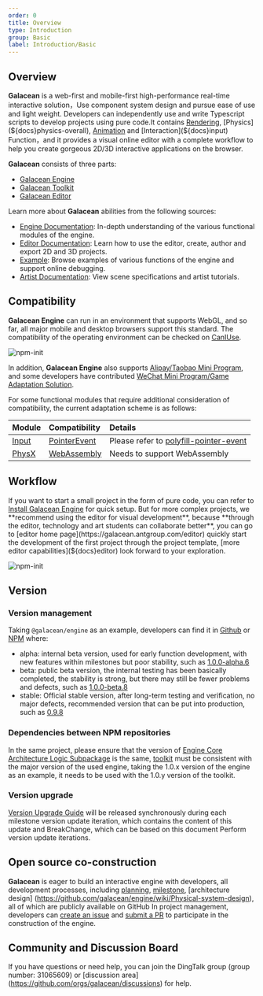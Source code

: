 ```yaml
---
order: 0
title: Overview
type: Introduction
group: Basic
label: Introduction/Basic
---
```


## Overview

**Galacean** is a web-first and mobile-first high-performance real-time interactive solution，Use component system design and pursue ease of use and light weight. Developers can independently use and write Typescript scripts to develop projects using pure code.It contains [Rendering](${docs}mesh-renderer), [Physics](${docs}physics-overall), [Animation](${docs}animator) and [Interaction](${docs}input) Function，and it provides a visual online editor with a complete workflow to help you create gorgeous 2D/3D interactive applications on the browser.

**Galacean** consists of three parts:

- [Galacean Engine](https://github.com/galacean/engine)
- [Galacean Toolkit](https://github.com/galacean/engine-toolkit)
- [Galacean Editor](https://galacean.antgroup.com/editor)

Learn more about **Galacean** abilities from the following sources:

- [Engine Documentation](${docs}install): In-depth understanding of the various functional modules of the engine.
- [Editor Documentation](${docs}editor): Learn how to use the editor, create, author and export 2D and 3D projects.
- [Example](https://antg.antgroup.com/#/examples/latest/background): Browse examples of various functions of the engine and support online debugging.
- [Artist Documentation](${docs}artist-scene-standard): View scene specifications and artist tutorials.

## Compatibility

**Galacean Engine** can run in an environment that supports WebGL, and so far, all major mobile and desktop browsers support this standard. The compatibility of the operating environment can be checked on [CanIUse](https://caniuse.com/?search=webgl).

![npm-init](https://mdn.alipayobjects.com/huamei_jvf0dp/afts/img/A*8Ed3RZfVmbgAAAAAAAAAAAAADleLAQ/original)

In addition, **Galacean Engine** also supports [Alipay/Taobao Mini Program](${docs}miniprogram), and some developers have contributed [WeChat Mini Program/Game Adaptation Solution](https://github.com/deepkolos/platformize).

For some functional modules that require additional consideration of compatibility, the current adaptation scheme is as follows:

| Module                            | Compatibility                                                 | Details                                                                               |
| :------------------------------ | :------------------------------------------------------- | :------------------------------------------------------------------------------------- |
| [Input](${docs}input)      | [PointerEvent](https://caniuse.com/?search=PointerEvent) | Please refer to [polyfill-pointer-event](https://github.com/galacean/polyfill-pointer-event) |
| [PhysX](${docs}physics-overall) | [WebAssembly](https://caniuse.com/?search=wasm)          | Needs to support WebAssembly                                            |

## Workflow

If you want to start a small project in the form of pure code, you can refer to [Install Galacean Engine](${docs}install) for quick setup. But for more complex projects, we **recommend using the editor for visual development**, because **through the editor, technology and art students can collaborate better**, you can go to [editor home page](https://galacean.antgroup.com/editor) quickly start the development of the first project through the project template, [more editor capabilities](${docs}editor) look forward to your exploration.


![npm-init](https://mdn.alipayobjects.com/huamei_jvf0dp/afts/img/A*WuTjTYbNTtcAAAAAAAAAAAAADleLAQ/original)

## Version

### Version management

Taking `@galacean/engine` as an example, developers can find it in [Github](https://github.com/galacean/engine/releases) or [NPM](https://www.npmjs.com/package/@galacean/engine?activeTab=versions) where:

- alpha: internal beta version, used for early function development, with new features within milestones but poor stability, such as [1.0.0-alpha.6](https://www.npmjs.com/package/@galacean/engine/v/1.0.0-alpha.6)
- beta: public beta version, the internal testing has been basically completed, the stability is strong, but there may still be fewer problems and defects, such as [1.0.0-beta.8](https://www.npmjs.com/package/@galacean/engine/v/1.0.0-beta.8)
- stable: Official stable version, after long-term testing and verification, no major defects, recommended version that can be put into production, such as [0.9.8](https://www.npmjs.com/package/@galacean/engine/v/0.9.8)

### Dependencies between NPM repositories

In the same project, please ensure that the version of [Engine Core Architecture Logic Subpackage](https://github.com/galacean/engine/tree/main/packages) is the same, [toolkit](https://github.com/galacean/engine-toolkit) must be consistent with the major version of the used engine, taking the 1.0.x version of the engine as an example, it needs to be used with the 1.0.y version of the toolkit.

### Version upgrade

[Version Upgrade Guide](https://github.com/galacean/engine/wiki/Migration-Guide) will be released synchronously during each milestone version update iteration, which contains the content of this update and BreakChange, which can be based on this document Perform version update iterations.

## Open source co-construction

**Galacean** is eager to build an interactive engine with developers, all development processes, including [planning](https://github.com/galacean/engine/projects?query=is%3Aopen), [milestone](https://github.com/galacean/engine/milestones), [architecture design] (https://github.com/galacean/engine/wiki/Physical-system-design), all of which are publicly available on GitHub In project management, developers can [create an issue](https://docs.github.com/zh/issues/tracking-your-work-with-issues/creating-an-issue) and [submit a PR](https://docs.github.com/zh/pull-requests/collaborating-with-pull-requests/proposing-changes-to-your-work-with-pull-requests/creating-a-pull-request-from-a-fork) to participate in the construction of the engine.

## Community and Discussion Board

If you have questions or need help, you can join the DingTalk group (group number: 31065609) or [discussion area] (https://github.com/orgs/galacean/discussions) for help.

